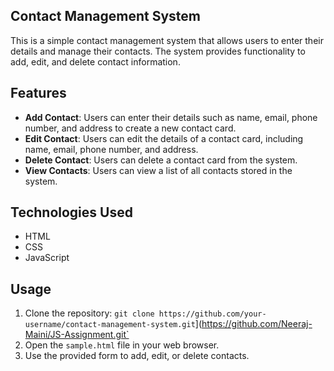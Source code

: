 ## Contact Management System

This is a simple contact management system that allows users to enter their details and manage their contacts. The system provides functionality to add, edit, and delete contact information.

## Features

- **Add Contact**: Users can enter their details such as name, email, phone number, and address to create a new contact card.
- **Edit Contact**: Users can edit the details of a contact card, including name, email, phone number, and address.
- **Delete Contact**: Users can delete a contact card from the system.
- **View Contacts**: Users can view a list of all contacts stored in the system.

## Technologies Used

- HTML
- CSS
- JavaScript

## Usage

1. Clone the repository: `git clone https://github.com/your-username/contact-management-system.git`](https://github.com/Neeraj-Maini/JS-Assignment.git`
2. Open the `sample.html` file in your web browser.
3. Use the provided form to add, edit, or delete contacts.
